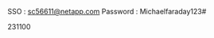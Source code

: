 <!-- NetApp account Details: -->

SSO         :    sc56611@netapp.com
Password    :    Michaelfaraday123#

<!-- HR ID -->
231100


